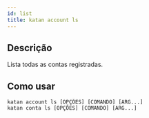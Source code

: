 ```yaml
---
id: list
title: katan account ls
---
```


## Descrição
Lista todas as contas registradas.

## Como usar
```console
katan account ls [OPÇÕES] [COMANDO] [ARG...]
katan conta ls [OPÇÕES] [COMANDO] [ARG...]
```